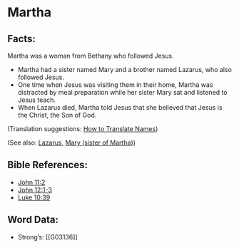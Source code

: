 # Martha

## Facts:

Martha was a woman from Bethany who followed Jesus.

* Martha had a sister named Mary and a brother named Lazarus, who also followed Jesus.
* One time when Jesus was visiting them in their home, Martha was distracted by meal preparation while her sister Mary sat and listened to Jesus teach.
* When Lazarus died, Martha told Jesus that she believed that Jesus is the Christ, the Son of God.

(Translation suggestions: [How to Translate Names](../../translate/translate-names))

(See also: [Lazarus](../names/lazarus.md), [Mary (sister of Martha)](../names/marysisterofmartha.md))

## Bible References:

* [John 11:2](rc://en/tn/help/jhn/11/02)
* [John 12:1-3](rc://en/tn/help/jhn/12/01)
* [Luke 10:39](rc://en/tn/help/luk/10/39)

## Word Data:

* Strong’s: [[G03136]]
